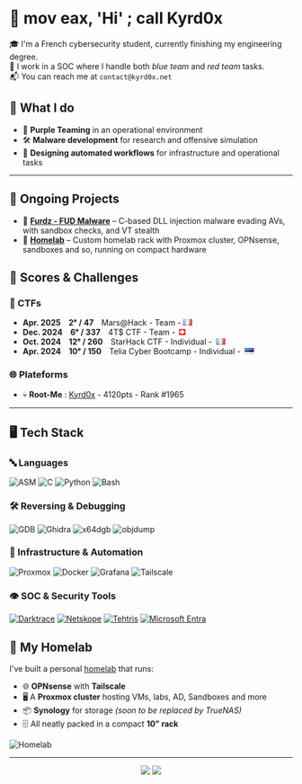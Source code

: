 # 🔧 mov eax, 'Hi' ; call Kyrd0x

🎓 I'm a French cybersecurity student, currently finishing my engineering degree.  
💼 I work in a SOC where I handle both *blue team* and *red team* tasks.  
📬 You can reach me at `contact@kyrd0x.net`

## 🧠 What I do

- 🔐 **Purple Teaming** in an operational environment  
- 🛠️ **Malware development** for research and offensive simulation  
- 🧱 **Designing automated workflows** for infrastructure and operational tasks

---

## 🚧 Ongoing Projects

- 🐛 [**Furdz - FUD Malware**](https://github.com/Kyrd0x/furdz) – C-based DLL injection malware evading AVs, with sandbox checks, and VT stealth
- 🧱 [**Homelab**](https://github.com/Kyrd0x/mini-rack) – Custom homelab rack with Proxmox cluster, OPNsense, sandboxes and so, running on compact hardware

## 🎯 Scores & Challenges

### 🏁 CTFs
- **Apr. 2025** **2ᵉ / 47** Mars@Hack - Team - ![FR](images/fr.png)  
- **Dec. 2024** **6ᵉ / 337** 4T$ CTF - Team - ![CH](images/ch.png)  
- **Oct. 2024** **12ᵉ / 260** StarHack CTF - Individual - ![FR](images/fr.png)  
- **Apr. 2024** **10ᵉ / 150** Telia Cyber Bootcamp - Individual - ![EE](images/ee.png)

### 🌐 Plateforms

- 💀 **Root-Me** : [Kyrd0x](https://www.root-me.org/Kyrd0x) - 4120pts - Rank #1965

---

## 🖥️ Tech Stack

### 🔤 Languages

![ASM](https://img.shields.io/badge/asm-%236E4C13.svg?style=for-the-badge&logoColor=white)
![C](https://img.shields.io/badge/c-%2300599C.svg?style=for-the-badge&logo=c&logoColor=white)
![Python](https://img.shields.io/badge/python-3670A0?style=for-the-badge&logo=python&logoColor=ffdd54)
![Bash](https://img.shields.io/badge/bash-%23121011.svg?style=for-the-badge&logo=gnubash&logoColor=white)
<!-- ![Rust](https://img.shields.io/badge/rust-%23DEA584.svg?style=for-the-badge&logo=rust&logoColor=white) not yet -->

### 🛠️ Reversing & Debugging

![GDB](https://img.shields.io/badge/gdb-%23E34F26.svg?style=for-the-badge&logoColor=white)
![Ghidra](https://img.shields.io/badge/ghidra-%23B8860B.svg?style=for-the-badge&logoColor=white)
![x64dgb](https://img.shields.io/badge/x64dgb-%23000000.svg?style=for-the-badge&logoColor=white)
![objdump](https://img.shields.io/badge/objdump-%234682B4.svg?style=for-the-badge&logoColor=white)

### 🧱 Infrastructure & Automation

![Proxmox](https://img.shields.io/badge/proxmox-%23E57000.svg?style=for-the-badge&logo=proxmox&logoColor=white)
![Docker](https://img.shields.io/badge/docker-%230db7ed.svg?style=for-the-badge&logo=docker&logoColor=white)
![Grafana](https://img.shields.io/badge/grafana-%23F46800.svg?style=for-the-badge&logo=grafana&logoColor=white)
![Tailscale](https://img.shields.io/badge/tailscale-%2354514d.svg?style=for-the-badge&logo=Tailscale&logoColor=white)

### 👁️ SOC & Security Tools

[![Darktrace](https://img.shields.io/badge/darktrace-%23EA5B1D.svg?style=for-the-badge&logo=darktrace&logoColor=white)](https://www.darktrace.com/)
[![Netskope](https://img.shields.io/badge/netskope-%2353565a.svg?style=for-the-badge&logo=netskope&logoColor=white)](https://www.netskope.com/)
[![Tehtris](https://img.shields.io/badge/tehtris-%230f2964.svg?style=for-the-badge&logoColor=white)](https://www.tehtris.com/)
[![Microsoft Entra](https://img.shields.io/badge/microsoft%20entra-%2375e7fc.svg?style=for-the-badge&logo=microsoft&logoColor=white)](https://www.microsoft.com/fr-fr/security/business/microsoft-entra)

## 🧪 My Homelab

I've built a personal [homelab](https://github.com/Kyrd0x/mini-rack) that runs:

- 🌐 **OPNsense** with **Tailscale**
- 🖥️ A **Proxmox cluster** hosting VMs, labs, AD, Sandboxes and more
- 📦 **Synology** for storage *(soon to be replaced by TrueNAS)*
- 🗄️ All neatly packed in a compact **10” rack**

![Homelab](images/mini-rack.png)

---

<p align="center">
  <img src="https://github-readme-stats.vercel.app/api?username=Kyrd0x&theme=shadow_blue&hide_border=true&include_all_commits=true&count_private=true" width="70%" />
  <img src="https://nirzak-streak-stats.vercel.app/?user=Kyrd0x&theme=shadow_blue&hide_border=true" width="70%" />
</p>
